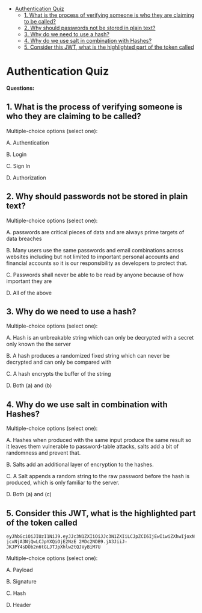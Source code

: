 - [Authentication Quiz](#authentication-quiz)
  - [1. What is the process of verifying someone is who they are claiming to be called?](#1-what-is-the-process-of-verifying-someone-is-who-they-are-claiming-to-be-called)
  - [2. Why should passwords not be stored in plain text?](#2-why-should-passwords-not-be-stored-in-plain-text)
  - [3. Why do we need to use a hash?](#3-why-do-we-need-to-use-a-hash)
  - [4. Why do we use salt in combination with Hashes?](#4-why-do-we-use-salt-in-combination-with-hashes)
  - [5. Consider this JWT, what is the highlighted part of the token called](#5-consider-this-jwt-what-is-the-highlighted-part-of-the-token-called)

# Authentication Quiz

**Questions:**

## 1. What is the process of verifying someone is who they are claiming to be called?

Multiple-choice options (select one):

A. Authentication

B. Login

C. Sign In

D. Authorization

## 2. Why should passwords not be stored in plain text?

Multiple-choice options (select one):

A.
passwords are critical pieces of data and are always prime targets of data breaches

B.
Many users use the same passwords and email combinations across websites including but not limited to important personal accounts and financial accounts so it is our responsibility as developers to protect that.

C.
Passwords shall never be able to be read by anyone because of how important they are

D.
All of the above

## 3. Why do we need to use a hash?

Multiple-choice options (select one):

A.
Hash is an unbreakable string which can only be decrypted with a secret only known the the server

B.
A hash produces a randomized fixed string which can never be decrypted and can only be compared with

C.
A hash encrypts the buffer of the string

D.
Both (a) and (b)

## 4. Why do we use salt in combination with Hashes?

Multiple-choice options (select one):

A.
Hashes when produced with the same input produce the same result so it leaves them vulnerable to password-table attacks, salts add a bit of randomness and prevent that.

B.
Salts add an additional layer of encryption to the hashes.

C.
A Salt appends a random string to the raw password before the hash is produced, which is only familiar to the server.

D.
Both (a) and (c)

## 5. Consider this JWT, what is the highlighted part of the token called

`eyJhbGciOiJIUzI1NiJ9.eyJJc3N1ZXIiOiJJc3N1ZXIiLCJpZCI6IjEwIiwiZXhwIjoxNjcxNjA3NjQwLCJpYXQiOjE2NzE 2MDc2NDB9.jA3JiiJ-JKJPY4sDOb2n6tGLJTJpXhlw2tQJVyBiM7U`

Multiple-choice options (select one):

A.
Payload

B.
Signature

C.
Hash

D.
Header
